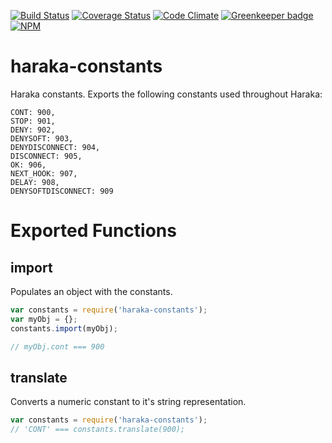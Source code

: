 [![Build Status][ci-img]][ci-url]
[![Coverage Status][cov-img]][cov-url]
[![Code Climate][clim-img]][clim-url]
[![Greenkeeper badge](https://badges.greenkeeper.io/haraka/haraka-constants.svg)](https://greenkeeper.io/)
[![NPM][npm-img]][npm-url]

# haraka-constants

Haraka constants. Exports the following constants used throughout Haraka:

    CONT: 900,
    STOP: 901,
    DENY: 902,
    DENYSOFT: 903,
    DENYDISCONNECT: 904,
    DISCONNECT: 905,
    OK: 906,
    NEXT_HOOK: 907,
    DELAY: 908,
    DENYSOFTDISCONNECT: 909

# Exported Functions

## import

Populates an object with the constants.

```js
var constants = require('haraka-constants');
var myObj = {};
constants.import(myObj);

// myObj.cont === 900
```

## translate

Converts a numeric constant to it's string representation.

```js
var constants = require('haraka-constants');
// 'CONT' === constants.translate(900);
```


[ci-img]: https://travis-ci.org/haraka/haraka-constants.svg?branch=master
[ci-url]: https://travis-ci.org/haraka/haraka-constants
[cov-img]: https://codecov.io/github/haraka/haraka-constants/coverage.svg
[cov-url]: https://codecov.io/github/haraka/haraka-constants?branch=master
[clim-img]: https://codeclimate.com/github/haraka/haraka-constants/badges/gpa.svg
[clim-url]: https://codeclimate.com/github/haraka/haraka-constants
[npm-img]: https://nodei.co/npm/haraka-constants.png
[npm-url]: https://www.npmjs.com/package/haraka-constants

